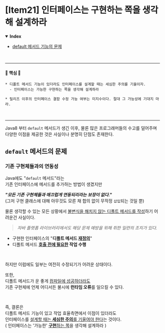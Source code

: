 # [Item21] 인터페이스는 구현하는 쪽을 생각해 설계하라
<details open>
    <summary><b>Index</b></summary>
<div markdown="1">

- [default 메서드 기능의 문제](#default-메서드의-문제록)


</div>
</details>

<br/>

---
#### 🌟 핵심 🌟
```text
* 디폴트 메서드 기능이 있더라도 인터페이스를 설계할 때는 세심한 주의를 기울이자.
  - 인터페이스는 가능한 구현하는 쪽을 생각해 설계하라
  
* 릴리즈 이후의 인터페이스 결함 수정 가능 여부는 미지수이다. 절대 그 가능성에 기대지 마라.
```

<br/>

---
Java8 부터 `default` 메서드가 생긴 이후,
물론 많은 프로그래머들의 수고를 덜어주며 다양한 이점을 제공한 것은 사실이나
분명히 단점도 존재한다.

## `default` 메서드의 문제
### 기존 구현체들과의 연동성
Java에도 "`default` 메서드"라는<br/>
기존 인터페이스에 메서드를 추가하는 방법이 생겼지만

**_"모든 기존 구현체들과 매끄럽게 연동되리라는 보장이 없다."_**<br/>
(그저 구현 클래스에 대해 아무것도 모른 채 합의 없이 무작정 `삽입`되는 것일 뿐)

물론 생각할 수 있는 모든 상황에서 <u>불변식을 해치지 않는 디폴트 메서드를 작성</u>하기 어려운건 사실이다.

> _자바 플랫폼 라이브러리에서도 해당 문제 예방을 위해 취한 일련의 조치가 있다._
- 구현한 인터페이스의 "**디폴트 메서드 <u>재정의</u>**"
- 디폴트 메서드 **<u>호출 전에 필요한</u> 작업 수행**

<br/>

하지만 이럼에도 일부는 여전히 수정되기가 어려운 상태이다.

또한,<br/>
디폴트 메서드가 운 좋게 <u>컴파일에 성공하더라도</u><br/>
기존 구현체에 언제 어디서든 불시에 **런타임 오류**를 일으킬 수 있다.

<br/>

즉, 결론은<br/>
디폴트 메서드 기능이 있고 작업 효율측면에서 이점이 있더라도<br/>
인터페이스를 <u>설계할 때는 **세심한 주의**를 기울여야 한다</u>는 것이다.<br/>
( 인터페이스는 '가능한' <u>**구현**하는 쪽</u>을 생각해 설계하라 )